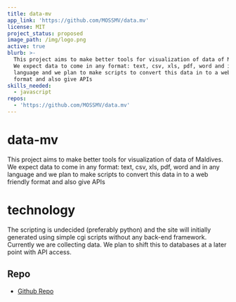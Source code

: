 ```yaml
---
title: data-mv
app_link: 'https://github.com/MOSSMV/data.mv'
license: MIT
project_status: proposed
image_path: /img/logo.png
active: true
blurb: >-
  This project aims to make better tools for visualization of data of Maldives.
  We expect data to come in any format: text, csv, xls, pdf, word and in any
  language and we plan to make scripts to convert this data in to a web friendly
  format and also give APIs
skills_needed:
  - javascript
repos:
  - 'https://github.com/MOSSMV/data.mv'
---
```

# data-mv

This project aims to make better tools for visualization of data of Maldives. We expect data to come in any format: text, csv, xls, pdf, word and in any language and we plan to make scripts to convert this data in to a web friendly format and also give APIs

# technology

The scripting is undecided (preferably python) and the site will initially generated using simple cgi scripts without any back-end framework. Currently we are collecting data. We plan to shift this to databases at a later point with API access.

## Repo

* [Github Repo](https://github.com/MOSSMV/data.mv)
